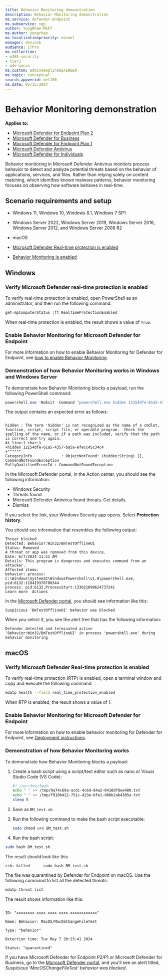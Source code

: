 ```yaml
---
title: Behavior Monitoring demonstration
description: Behavior Monitoring demonstration
ms.service: defender-endpoint
ms.subservice: ngp
author: YongRhee-MSFT
ms.author: yongrhee
ms.localizationpriority: normal
manager: deniseb
audience: ITPro
ms.collection: 
- m365-security
- tier3
- mde-macos
ms.custom: admindeeplinkDEFENDER
ms.topic: conceptual
search.appverid: met150
ms.date: 05/15/2024
---
```


# Behavior Monitoring demonstration

**Applies to:**

- [Microsoft Defender for Endpoint Plan 2](microsoft-defender-endpoint.md)
- [Microsoft Defender for Business](https://www.microsoft.com/security/business/endpoint-security/microsoft-defender-business)
- [Microsoft Defender for Endpoint Plan 1](microsoft-defender-endpoint.md)
- [Microsoft Defender Antivirus](microsoft-defender-antivirus-windows.md)
- [Microsoft Defender for Individuals](https://www.microsoft.com/microsoft-365/microsoft-defender-for-individuals)

Behavior monitoring in Microsoft Defender Antivirus monitors process behavior to detect and analyze potential threats based on the behavior of applications, services, and files. Rather than relying solely on content matching, which identifies known malware patterns, behavior monitoring focuses on observing how software behaves in real-time.

## Scenario requirements and setup

- Windows 11, Windows 10, Windows 8.1, Windows 7 SP1

- Windows Server 2022, Windows Server 2019, Windows Server 2016, Windows Server 2012, and Windows Server 2008 R2

- macOS

- [Microsoft Defender Real-time protection is enabled](#verify-microsoft-defender-real-time-protection-is-enabled)

- [Behavior Monitoring is enabled](#enable-behavior-monitoring-for-microsoft-defender-for-endpoint)

## Windows

### Verify Microsoft Defender real-time protection is enabled

To verify real-time protection is enabled, open PowerShell as an administrator, and then run the following command:


```powershell
get-mpComputerStatus |ft RealTimeProtectionEnabled
```

When real-time protection is enabled, the result shows a value of `True`.

### Enable Behavior Monitoring for Microsoft Defender for Endpoint

For more information on how to enable Behavior Monitoring for Defender for Endpoint, see [how to enable Behavior Monitoring](/defender-endpoint/behavior-monitor).

### Demonstration of how Behavior Monitoring works in Windows and Windows Server

To demonstrate how Behavior Monitoring blocks a payload, run the following PowerShell command:

```powershell
powershell.exe -NoExit -Command "powershell.exe hidden 12154dfe-61a5-4357-ba5a-efecc45c34c4"
```

The output contains an expected error as follows:

```output

hidden : The term 'hidden' is not recognized as the name of a cmdlet, function, script, script file, or operable program.  Check the spelling of the name, or if a path was included, verify that the path is correct and try again.
At line:1 char:1
+hidden 12154dfe-61a5-4357-ba5a-efecc45c34c4
+""""""
CategoryInfo             : ObjectNotFound: (hidden:String) [], CommandNotFoundException
FullyQualifiedErrorId : CommandNotFoundException

```

In the Microsoft Defender portal, in the Action center, you should see the following information:

- Windows Security
- Threats found
- Microsoft Defender Antivirus found threats. Get details.
- Dismiss

If you select the link, your Windows Security app opens. Select **Protection history**.

You should see information that resembles the following output:

```Output
Threat blocked
Detected: Behavior:Win32/BmTestOfflineUI
Status: Removed
A threat or app was removed from this device.
Date: 6/7/2024 11:51 AM
Details: This program is dangerous and executes command from an attacker.
Affected items:
behavior: process: C:\Windows\System32\WindowsPowershell\v1.0\powershell.exe, pid:6132:118419370780344
process: pid:6132,ProcessStart:133621698624737241
Learn more	Actions
```

In the [Microsoft Defender portal](https://security.microsoft.com), you should see information like this: 

   `Suspicious 'BmTestOfflineUI' behavior was blocked`

When you select it, you see the alert tree that has the following information:

   `Defender detected and terminated active 'Behavior:Win32/BmTestOfflineUI' in process 'powershell.exe' during behavior monitoring`

## macOS

### Verify Microsoft Defender Real-time protection is enabled

To verify real-time protection (RTP) is enabled, open a terminal window and copy and execute the following command:

  ```bash
  mdatp health --field real_time_protection_enabled
  ```

When RTP is enabled, the result shows a value of 1.

### Enable Behavior Monitoring for Microsoft Defender for Endpoint

For more information on how to enable behavior monitoring for Defender for Endpoint, see [Deployment instructions](behavior-monitor-macos.md#deployment-instructions).

### Demonstration of how Behavior Monitoring works

To demonstrate how Behavior Monitoring blocks a payload:

1. Create a bash script using a script/text editor such as nano or Visual Studio Code (VS Code):

   ```bash
   #! /usr/bin/bash
   echo " " >> /tmp/9a74c69a-acdc-4c6d-84a2-0410df8ee480.txt
   echo " " >> /tmp/f918b422-751c-423e-bfe1-dbbb2ab4385a.txt
   sleep 5
   ```

2. Save as `BM_test.sh`.

3. Run the following command to make the bash script executable:

   ```bash
   sudo chmod u+x BM_test.sh
   ```

4. Run the bash script:

  ```bash
  sudo bash BM_test.sh
  ```

The result should look like this

   `zsh: killed      sudo bash BM_test.sh`

The file was quarantined by Defender for Endpoint on macOS. Use the following command to list all the detected threats:

```bash
mdatp threat list
```

The result shows information like this:

```output

ID: "xxxxxxxx-xxxx-xxxx-xxxx-xxxxxxxxxxxx"

Name: Behavior: MacOS/MacOSChangeFileTest

Type: "behavior"

Detection time: Tue May 7 20:23:41 2024

Status: "quarantined"

```

If you have Microsoft Defender for Endpoint P2/P1 or Microsoft Defender for Business, go to the [Microsoft Defender portal](https://security.microsoft.com), and you'll see an alert titled, *Suspicious 'MacOSChangeFileTest' behavior was blocked*.
